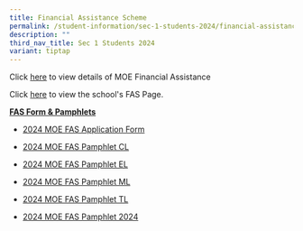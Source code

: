 ```yaml
---
title: Financial Assistance Scheme
permalink: /student-information/sec-1-students-2024/financial-assistance-scheme/
description: ""
third_nav_title: Sec 1 Students 2024
variant: tiptap
---
```

<p>Click <a href="https://www.moe.gov.sg/financial-matters/financial-assistance" rel="noopener noreferrer nofollow" target="_blank">here</a> to view details of MOE Financial Assistance</p><p>Click <a href="https://junyuansec.moe.edu.sg/other-information/financial-assistance-scheme" rel="noopener noreferrer nofollow" target="_blank">here</a> to view the school's FAS Page.</p><p><strong><u>FAS Form &amp; Pamphlets</u></strong></p><ul data-tight="true" class="tight"><li><p><a href="/files/2024_MOE_FAS_Application_Form.pdf" rel="noopener noreferrer nofollow" target="_blank">2024 MOE FAS Application Form</a></p></li><li><p><a href="/files/2024_MOE_FAS_pamphet_CL.pdf" rel="noopener noreferrer nofollow" target="_blank">2024 MOE FAS Pamphlet CL</a></p></li><li><p><a href="/files/2024_MOE_FAS_pamphet_EL.pdf" rel="noopener noreferrer nofollow" target="_blank">2024 MOE FAS Pamphlet EL</a></p></li><li><p><a href="/files/2024_MOE_FAS_pamphet_ML.pdf" rel="noopener noreferrer nofollow" target="_blank">2024 MOE FAS Pamphlet ML</a></p></li><li><p><a href="/files/2024_MOE_FAS_pamphet_TL.pdf" rel="noopener noreferrer nofollow" target="_blank">2024 MOE FAS Pamphlet TL</a></p></li><li><p><a href="/files/MOE_FAS_pamphlet_2024.pdf" rel="noopener noreferrer nofollow" target="_blank">2024 MOE FAS Pamphlet 2024</a></p></li></ul><p></p>